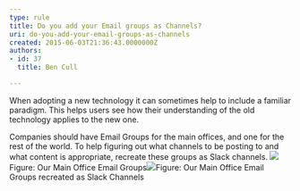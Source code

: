 ```yaml
---
type: rule
title: Do you add your Email groups as Channels?
uri: do-you-add-your-email-groups-as-channels
created: 2015-06-03T21:36:43.0000000Z
authors:
- id: 37
  title: Ben Cull

---
```


 
​​When adopting a new technology it can sometimes help to include a familiar paradigm. This helps users see how their understanding of the old technology applies to the new one.

Companies should have Email Groups for the main offices, and one for the rest of the world. To help figuring out what channels to be posting to and what content is appropriate, recreate these groups as Slack channels.​
 ![](/PublishingImages/slack-1.png)Figure: Our Main Office Email Groups![](/PublishingImages/slack-2.png)Figure: Our Main Office Email Groups recreated as Slack Channels​
